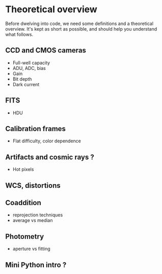# Theoretical overview

Before dwelving into code, we need some definitions and a theoretical overview. It's kept as short as possible, and should help you understand what follows.


## CCD and CMOS cameras

* Full-well capacity
* ADU, ADC, bias
* Gain
* Bit depth
* Dark current

## FITS

* HDU

## Calibration frames

* Flat difficulty, color dependence

## Artifacts and cosmic rays ?

* Hot pixels

## WCS, distortions

## Coaddition

* reprojection techniques
* average vs median

## Photometry

* aperture vs fitting



## Mini Python intro ? 

